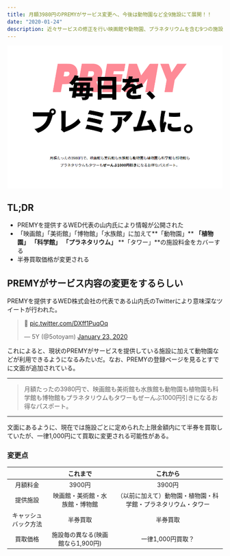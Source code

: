 ```yaml
---
title: 月額3980円のPREMYがサービス変更へ、今後は動物園など全9施設にて展開！！
date: "2020-01-24"
description: 近々サービスの修正を行い映画館や動物園、プラネタリウムを含む9つの施設料金を1000円引きにすると公表
---
```

![PREMY サービスHP](premy-20200124.png)

## TL;DR
- PREMYを提供するWED代表の山内氏により情報が公開された
- 「映画館」「美術館」「博物館」「水族館」に加えて**「動物園」** **「植物園」** **「科学館」** **「プラネタリウム」** **「タワー」**の施設料金をカバーする
- 半券買取価格が変更される

## PREMYがサービス内容の変更をするらしい
PREMYを提供するWED株式会社の代表である山内氏のTwitterにより意味深なツイートが行われた。

<blockquote class="twitter-tweet"><p lang="und" dir="ltr">🤔 <a href="https://t.co/DXff1PuqOq">pic.twitter.com/DXff1PuqOq</a></p>&mdash; 5Y (@5otoyam) <a href="https://twitter.com/5otoyam/status/1220352582863839232?ref_src=twsrc%5Etfw">January 23, 2020</a></blockquote> <script async src="https://platform.twitter.com/widgets.js" charset="utf-8"></script>

これによると、現状のPREMYがサービスを提供している施設に加えて動物園などが利用できるようになるみたいだ。なお、PREMYの登録ページを見るとすでに文面が追加されている。

---
> 月額たったの3980円で、映画館も美術館も水族館も動物園も植物園も科学館も博物館もプラネタリウムもタワーもぜーんぶ1000円引きになるお得なパスポート。
---

文面にあるように、現在では施設ごとに定められた上限金額内にて半券を買取していたが、一律1,000円にて買取に変更される可能性がある。

### 変更点

||これまで|これから|
|:-----:|:---:|:---:|
|月額料金|3900円|3900円|
|提供施設|映画館・美術館・水族館・博物館|（以前に加えて）動物園・植物園・科学館・プラネタリウム・タワー|
|キャッシュバック方法|半券買取|半券買取|
|買取価格|施設毎の異なる(映画館なら1,900円)|一律1,000円買取？|

